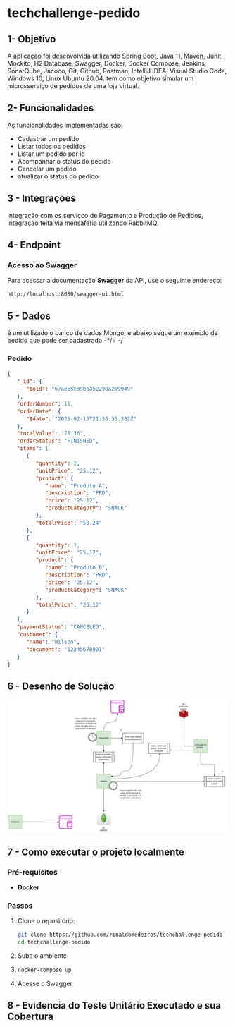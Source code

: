# techchallenge-pedido

## 1- Objetivo
A aplicação foi desenvolvida utilizando Spring Boot, Java 11, Maven, Junit, Mockito, H2 Database, Swagger, Docker, Docker Compose, Jenkins, SonarQube, Jacoco, Git, Github, Postman, IntelliJ IDEA, Visual Studio Code, Windows 10, Linux Ubuntu 20.04.
tem como objetivo simular um microsserviço de pedidos de uma loja virtual.

## 2- Funcionalidades
As funcionalidades implementadas são:
 - Cadastrar um pedido
 - Listar todos os pedidos
 - Listar um pedido por id
 - Acompanhar o status do pedido
 - Cancelar um pedido
 - atualizar o status do pedido

## 3 - Integrações
Integração com os serviçco de Pagamento e Produção de Pedidos, integração feita via mensaferia utilizando RabbitMQ.

## 4- Endpoint
### Acesso ao Swagger

Para acessar a documentação **Swagger** da API, use o seguinte endereço:

```
http://localhost:8080/swagger-ui.html
```
## 5 - Dados
é um utilizado o banco de dados Mongo, e abaixo segue um exemplo de pedido que pode ser cadastrado.-*/+ -/

### Pedido
```json
{
   "_id": {
      "$oid": "67ae65e39bba52298a2a9949"
   },
   "orderNumber": 11,
   "orderDate": {
      "$date": "2025-02-13T21:36:35.382Z"
   },
   "totalValue": "75.36",
   "orderStatus": "FINISHED",
   "items": [
      {
         "quantity": 2,
         "unitPrice": "25.12",
         "product": {
            "name": "Produto A",
            "description": "PRD",
            "price": "25.12",
            "productCategory": "SNACK"
         },
         "totalPrice": "50.24"
      },
      {
         "quantity": 1,
         "unitPrice": "25.12",
         "product": {
            "name": "Produto B",
            "description": "PRD",
            "price": "25.12",
            "productCategory": "SNACK"
         },
         "totalPrice": "25.12"
      }
   ],
   "paymentStatus": "CANCELED",
   "customer": {
      "name": "Wilson",
      "document": "12345678901"
   }
}
```

## 6 - Desenho de Solução
![img.png](img.png)

## 7 - Como executar o projeto localmente
### Pré-requisitos
- **Docker**

### Passos
1. Clone o repositório:
    ```bash
    git clone https://github.com/rinaldomedeiros/techchallenge-pedido
    cd techchallenge-pedido
    ```
2. Suba o ambiente
3.  ```bash
    docker-compose up
    ```
4. Acesse o Swagger
    

## 8 - Evidencia do Teste Unitário Executado e sua Cobertura 
